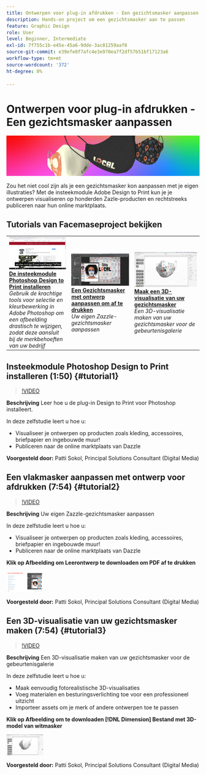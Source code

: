 ```yaml
---
title: Ontwerpen voor plug-in afdrukken - Een gezichtsmasker aanpassen
description: Hands-on project om een gezichtsmasker aan te passen
feature: Graphic Design
role: User
level: Beginner, Intermediate
exl-id: 7f755c1b-e45e-45a6-9dde-3ac81259aaf8
source-git-commit: e39efe0f7afc4e3e970ea7f2df57b51bf17123a6
workflow-type: tm+mt
source-wordcount: '372'
ht-degree: 0%

---
```


# Ontwerpen voor plug-in afdrukken - Een gezichtsmasker aanpassen

![Hoofdafbeelding van zelfstudie](../assets/faceMaskSplash.jpg)

Zou het niet cool zijn als je een gezichtsmasker kon aanpassen met je eigen illustraties? Met de insteekmodule Adobe Design to Print kun je je ontwerpen visualiseren op honderden Zazle-producten en rechtstreeks publiceren naar hun online marktplaats.

## Tutorials van Facemaseproject bekijken

<table style="table-layout:fixed">
<tr>
 <td>
   <a href="handsonproject.md#tutorial1">
      <img alt="De insteekmodule Photoshop Design to Print installeren" src="../assets/d2p_install_sokol_thumbnail.jpg" />
   </a>
    <div>
   <a href="handsonproject.md#tutorial1"><strong>De insteekmodule Photoshop Design to Print installeren</strong></a>
    </div>
    <em>Gebruik de krachtige tools voor selectie en kleurbewerking in Adobe Photoshop om een afbeelding drastisch te wijzigen, zodat deze aansluit bij de merkbehoeften van uw bedrijf</em>
    <br>
  </td>
  <td>
    <a href="handsonproject.md#tutorial2">
        <img alt="Een Gezichtsmasker met ontwerp aanpassen om af te drukken" src="../assets/d2p_faceMask_sokol_thumbnail.jpg" />
    </a>
    <div>
    <a href="handsonproject.md#tutorial2"><strong>Een Gezichtsmasker met ontwerp aanpassen om af te drukken</strong></a>
    </div>
    <em>Uw eigen Zazzle-gezichtsmasker aanpassen</em>
    <br>
  </td>
  <td>
    <a href="handsonproject.md#tutorial3">
      <img alt="Maak een 3D-visualisatie van uw gezichtsmasker" src="../assets/DN_faceMaskShare_sokol_thumbnail.jpg" />
   </a>
    <div>
   <a href="handsonproject.md#tutorial3"><strong>Maak een 3D-visualisatie van uw gezichtsmasker</strong></a>
    </div>
    <em>Een 3D-visualisatie maken van uw gezichtsmasker voor de gebeurtenisgalerie</em>
    <br>
  </td>
</tr>
</table>

## Insteekmodule Photoshop Design to Print installeren (1:50) {#tutorial1}

>[!VIDEO](https://video.tv.adobe.com/v/327096?hidetitle=true)

**Beschrijving**
Leer hoe u de plug-in Design to Print voor Photoshop installeert.

In deze zelfstudie leert u hoe u:
* Visualiseer je ontwerpen op producten zoals kleding, accessoires, briefpapier en ingebouwde muur!
* Publiceren naar de online marktplaats van Dazzle

**Voorgesteld door:**
Patti Sokol, Principal Solutions Consultant (Digital Media)

## Een vlakmasker aanpassen met ontwerp voor afdrukken (7:54) {#tutorial2}

>[!VIDEO](https://video.tv.adobe.com/v/327097?hidetitle=true)

**Beschrijving**
Uw eigen Zazzle-gezichtsmasker aanpassen

In deze zelfstudie leert u hoe u:
* Visualiseer je ontwerpen op producten zoals kleding, accessoires, briefpapier en ingebouwde muur!
* Publiceren naar de online marktplaats van Dazzle

**Klik op Afbeelding om Leerontwerp te downloaden om PDF af te drukken**

[![Ontwerpen leren afdrukken](../assets/LearnDesigntoPrint_96.png)](../assets/LearnDesigntoPrint.pdf)

**Voorgesteld door:**
Patti Sokol, Principal Solutions Consultant (Digital Media)

## Een 3D-visualisatie van uw gezichtsmasker maken (7:54) {#tutorial3}

>[!VIDEO](https://video.tv.adobe.com/v/327098?hidetitle=true)

**Beschrijving**
Een 3D-visualisatie maken van uw gezichtsmasker voor de gebeurtenisgalerie

In deze zelfstudie leert u hoe u:
* Maak eenvoudig fotorealistische 3D-visualisaties
* Voeg materialen en besturingsverlichting toe voor een professioneel uitzicht
* Importeer assets om je merk of andere ontwerpen toe te passen

**Klik op Afbeelding om te downloaden [!DNL Dimension] Bestand met 3D-model van witmasker**

[![Vergelijkingsafbeelding](../assets/whitemask_96.png)](https://stock.adobe.com/search/3d-assets?load_type=search&amp;native_visual_search=&amp;similar_content_id=&amp;is_recent_search=&amp;search_type=usertyped&amp;k=face+mask&amp;asset_id=324075591)

**Voorgesteld door:**
Patti Sokol, Principal Solutions Consultant (Digital Media)
